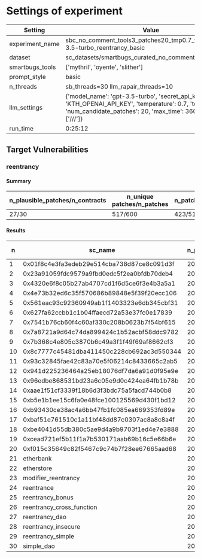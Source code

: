 # Settings of experiment

| Setting | Value |
| --- | --- |
| experiment_name | sbc_no_comment_tools3_patches20_tmp0.7_topp0.95_gpt-3.5-turbo_reentrancy_basic |
| dataset | sc_datasets/smartbugs_curated_no_comment/reentrancy |
| smartbugs_tools | ['mythril', 'oyente', 'slither'] |
| prompt_style | basic |
| n_threads | sb_threads=30 llm_rapair_threads=10 |
| llm_settings | {'model_name': 'gpt-3.5-turbo', 'secret_api_key': 'KTH_OPENAI_API_KEY', 'temperature': 0.7, 'top_p': 0.95, 'num_candidate_patches': 20, 'max_time': 3600, 'stop': ['///']} |
| run_time | 0:25:12 |

## Target Vulnerabilities


### reentrancy

#### Summary
| n_plausible_patches/n_contracts | n_unique patches/n_patches | n_patches_compiles/n_unique_patches |
| --- | --- | --- |
| 27/30 | 517/600 | 423/517 |

#### Results
| n | sc_name | n_patches | unique_paches_that_compile | best_patch | compiles | plausible_patch | mythril-0.23.15 | oyente | slither |
| --- | --- | --- | --- | --- | --- | --- | --- | --- | --- |
| 1 | 0x01f8c4e3fa3edeb29e514cba738d87ce8c091d3f | 20 | 18/19 | patch_0 | True | True | Fix/Fix | Bug/Fix | Bug/Fix|
| 2 | 0x23a91059fdc9579a9fbd0edc5f2ea0bfdb70deb4 | 20 | 16/18 | patch_1 | True | True | Fix/Fix | Fix/Fix | Bug/Fix|
| 3 | 0x4320e6f8c05b27ab4707cd1f6d5ce6f3e4b3a5a1 | 20 | 16/20 | patch_1 | True | True | Fix/Fix | Bug/Fix | Bug/Fix|
| 4 | 0x4e73b32ed6c35f570686b89848e5f39f20ecc106 | 20 | 18/20 | patch_0 | True | True | Fix/Fix | Bug/Fix | Bug/Fix|
| 5 | 0x561eac93c92360949ab1f1403323e6db345cbf31 | 20 | 16/17 | patch_0 | True | True | Fix/Fix | Bug/Fix | Bug/Fix|
| 6 | 0x627fa62ccbb1c1b04ffaecd72a53e37fc0e17839 | 20 | 1/20 | patch_3 | True | False | Fix/Fix | Bug/Fix | Bug/Bug|
| 7 | 0x7541b76cb60f4c60af330c208b0623b7f54bf615 | 20 | 20/20 | patch_0 | True | True | Fix/Fix | Fix/Fix | Bug/Fix|
| 8 | 0x7a8721a9d64c74da899424c1b52acbf58ddc9782 | 20 | 16/18 | patch_0 | True | True | Fix/Fix | Fix/Fix | Bug/Fix|
| 9 | 0x7b368c4e805c3870b6c49a3f1f49f69af8662cf3 | 20 | 20/20 | patch_0 | True | True | Fix/Fix | Fix/Fix | Bug/Fix|
| 10 | 0x8c7777c45481dba411450c228cb692ac3d550344 | 20 | 18/19 | patch_0 | True | True | Fix/Fix | Fix/Fix | Bug/Fix|
| 11 | 0x93c32845fae42c83a70e5f06214c8433665c2ab5 | 20 | 19/19 | patch_1 | True | True | Fix/Fix | Fix/Fix | Bug/Fix|
| 12 | 0x941d225236464a25eb18076df7da6a91d0f95e9e | 20 | 17/19 | patch_1 | True | False | Fix/Fix | Fix/Fix | Bug/Bug|
| 13 | 0x96edbe868531bd23a6c05e9d0c424ea64fb1b78b | 20 | 16/17 | patch_0 | True | True | Fix/Fix | Fix/Fix | Bug/Fix|
| 14 | 0xaae1f51cf3339f18b6d3f3bdc75a5facd744b0b8 | 20 | 10/16 | patch_0 | True | True | Fix/Fix | Fix/Fix | Bug/Fix|
| 15 | 0xb5e1b1ee15c6fa0e48fce100125569d430f1bd12 | 20 | 19/20 | patch_0 | True | True | Fix/Fix | Bug/Fix | Bug/Fix|
| 16 | 0xb93430ce38ac4a6bb47fb1fc085ea669353fd89e | 20 | 18/19 | patch_0 | True | True | Fix/Fix | Fix/Fix | Bug/Fix|
| 17 | 0xbaf51e761510c1a11bf48dd87c0307ac8a8c8a4f | 20 | 20/20 | patch_0 | True | True | Fix/Fix | Fix/Fix | Bug/Fix|
| 18 | 0xbe4041d55db380c5ae9d4a9b9703f1ed4e7e3888 | 20 | 13/18 | patch_7 | True | True | Fix/Fix | Fix/Fix | Bug/Fix|
| 19 | 0xcead721ef5b11f1a7b530171aab69b16c5e66b6e | 20 | 19/19 | patch_0 | True | True | Fix/Fix | Fix/Fix | Bug/Fix|
| 20 | 0xf015c35649c82f5467c9c74b7f28ee67665aad68 | 20 | 20/20 | patch_0 | True | True | Fix/Fix | Fix/Fix | Bug/Fix|
| 21 | etherbank | 20 | 11/11 | patch_0 | True | True | Fix/Fix | Fix/Fix | Bug/Fix|
| 22 | etherstore | 20 | 8/13 | patch_2 | True | True | Fix/Fix | Fix/Fix | Bug/Fix|
| 23 | modifier_reentrancy | 20 | 10/10 | patch_0 | True | True | Fix/Fix | Fix/Fix | Fix/Fix|
| 24 | reentrance | 20 | 16/16 | patch_1 | True | True | Fix/Fix | Fix/Fix | Bug/Fix|
| 25 | reentrancy_bonus | 20 | 8/16 | patch_0 | True | True | Fix/Fix | Fix/Fix | Bug/Fix|
| 26 | reentrancy_cross_function | 20 | 7/10 | patch_0 | True | True | Fix/Fix | Fix/Fix | Bug/Fix|
| 27 | reentrancy_dao | 20 | 2/16 | patch_9 | True | True | Fix/Fix | Bug/Fix | Bug/Fix|
| 28 | reentrancy_insecure | 20 | 0/15 | patch_0 | False | False | Bug/Bug | Fix/Bug | Bug/Bug|
| 29 | reentrancy_simple | 20 | 19/19 | patch_0 | True | True | Fix/Fix | Fix/Fix | Bug/Fix|
| 30 | simple_dao | 20 | 12/13 | patch_0 | True | True | Fix/Fix | Fix/Fix | Bug/Fix|
